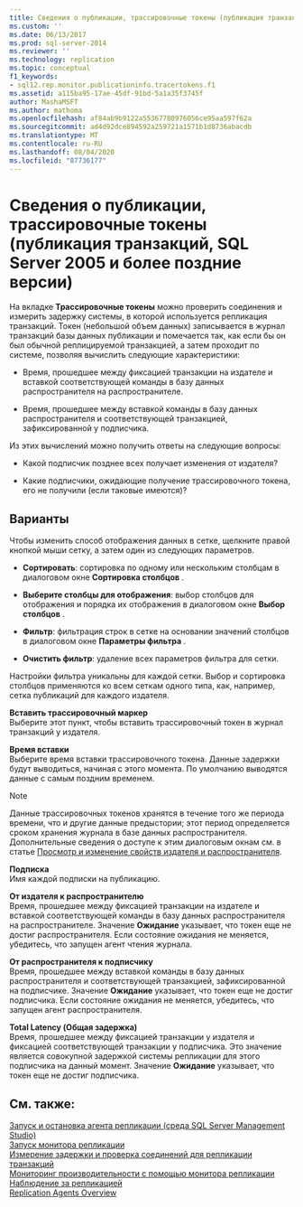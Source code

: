 ```yaml
---
title: Сведения о публикации, трассировочные токены (публикация транзакций, SQL Server 2005 и более поздних версий) | Документация Майкрософт
ms.custom: ''
ms.date: 06/13/2017
ms.prod: sql-server-2014
ms.reviewer: ''
ms.technology: replication
ms.topic: conceptual
f1_keywords:
- sql12.rep.monitor.publicationinfo.tracertokens.f1
ms.assetid: a115ba95-17ae-45df-91bd-5a1a35f3745f
author: MashaMSFT
ms.author: mathoma
ms.openlocfilehash: af84ab9b9122a55367780976056ce95aa597f62a
ms.sourcegitcommit: ad4d92dce894592a259721a1571b1d8736abacdb
ms.translationtype: MT
ms.contentlocale: ru-RU
ms.lasthandoff: 08/04/2020
ms.locfileid: "87736177"
---
```

# <a name="publication-information-tracer-tokens-transactional-publication-sql-server-2005-and-later"></a>Сведения о публикации, трассировочные токены (публикация транзакций, SQL Server 2005 и более поздние версии)
   На вкладке **Трассировочные токены** можно проверить соединения и измерить задержку системы, в которой используется репликация транзакций. Токен (небольшой объем данных) записывается в журнал транзакций базы данных публикации и помечается так, как если бы он был обычной реплицируемой транзакцией, а затем проходит по системе, позволяя вычислить следующие характеристики:  
  
-   Время, прошедшее между фиксацией транзакции на издателе и вставкой соответствующей команды в базу данных распространителя на распространителе.  
  
-   Время, прошедшее между вставкой команды в базу данных распространителя и соответствующей транзакцией, зафиксированной у подписчика.  
  
 Из этих вычислений можно получить ответы на следующие вопросы:  
  
-   Какой подписчик позднее всех получает изменения от издателя?  
  
-   Какие подписчики, ожидающие получение трассировочного токена, его не получили (если таковые имеются)?  
  
## <a name="options"></a>Варианты  
 Чтобы изменить способ отображения данных в сетке, щелкните правой кнопкой мыши сетку, а затем один из следующих параметров.  
  
-   **Сортировать**: сортировка по одному или нескольким столбцам в диалоговом окне **Сортировка столбцов** .  
  
-   **Выберите столбцы для отображения**: выбор столбцов для отображения и порядка их отображения в диалоговом окне **Выбор столбцов** .  
  
-   **Фильтр**: фильтрация строк в сетке на основании значений столбцов в диалоговом окне **Параметры фильтра** .  
  
-   **Очистить фильтр**: удаление всех параметров фильтра для сетки.  
  
 Настройки фильтра уникальны для каждой сетки. Выбор и сортировка столбцов применяются ко всем сеткам одного типа, как, например, сетка публикаций для каждого издателя.  
  
 **Вставить трассировочный маркер**  
 Выберите этот пункт, чтобы вставить трассировочный токен в журнал транзакций у издателя.  
  
 **Время вставки**  
 Выберите время вставки трассировочного токена. Данные задержки будут выводиться, начиная с этого момента. По умолчанию выводятся данные с самым поздним временем.  
  
> [!NOTE]  
>  Данные трассировочных токенов хранятся в течение того же периода времени, что и другие данные предыстории; этот период определяется сроком хранения журнала в базе данных распространителя. Дополнительные сведения о доступе к этим диалоговым окнам см. в статье [Просмотр и изменение свойств издателя и распространителя](view-and-modify-distributor-and-publisher-properties.md).  
  
 **Подписка**  
 Имя каждой подписки на публикацию.  
  
 **От издателя к распространителю**  
 Время, прошедшее между фиксацией транзакции на издателе и вставкой соответствующей команды в базу данных распространителя на распространителе. Значение **Ожидание** указывает, что токен еще не достиг распространителя. Если состояние ожидания не меняется, убедитесь, что запущен агент чтения журнала.  
  
 **От распространителя к подписчику**  
 Время, прошедшее между вставкой команды в базу данных распространителя и соответствующей транзакцией, зафиксированной на подписчике. Значение **Ожидание** указывает, что токен еще не достиг подписчика. Если состояние ожидания не меняется, убедитесь, что запущен агент распространителя.  
  
 **Total Latency (Общая задержка)**  
 Время, прошедшее между фиксацией транзакции у издателя и фиксацией соответствующей транзакции у подписчика. Это значение является совокупной задержкой системы репликации для этого подписчика на данный момент. Значение **Ожидание** указывает, что токен еще не достиг подписчика.  
  
## <a name="see-also"></a>См. также:  
 [Запуск и остановка агента репликации (среда SQL Server Management Studio)](agents/start-and-stop-a-replication-agent-sql-server-management-studio.md)   
 [Запуск монитора репликации](monitor/start-the-replication-monitor.md)   
 [Измерение задержки и проверка соединений для репликации транзакций](monitor/measure-latency-and-validate-connections-for-transactional-replication.md)   
 [Мониторинг производительности с помощью монитора репликации](monitor/monitor-performance-with-replication-monitor.md)   
 [Наблюдение за репликацией](monitoring-replication.md)   
 [Replication Agents Overview](agents/replication-agents-overview.md)  
  
  
